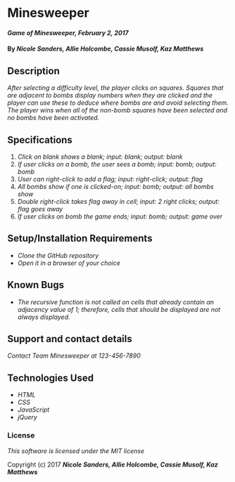 # Minesweeper

#### _Game of Minesweeper, February 2, 2017_

#### By _**Nicole Sanders, Allie Holcombe, Cassie Musolf, Kaz Matthews**_

## Description

_After selecting a difficulty level, the player clicks on squares. Squares that are adjacent to bombs display numbers when they are clicked and the player can use these to deduce where bombs are and avoid selecting them. The player wins when all of the non-bomb squares have been selected and no bombs have been activated._

## Specifications

1. _Click on blank shows a blank; input: blank; output: blank_
2. _If user clicks on a bomb, the user sees a bomb; input: bomb; output: bomb_
3. _User can right-click to add a flag; input: right-click; output: flag_
4. _All bombs show if one is clicked-on; input: bomb; output: all bombs show_
5. _Double right-click takes flag away in cell; input: 2 right clicks; output: flag goes away_
6. _If user clicks on bomb the game ends; input: bomb; output: game over_


## Setup/Installation Requirements

* _Clone the GitHub repository_
* _Open it in a browser of your choice_

## Known Bugs

* _The recursive function is not called on cells that already contain an adjacency value of 1; therefore, cells that should be displayed are not always displayed._

## Support and contact details

_Contact Team Minesweeper at 123-456-7890_

## Technologies Used

* _HTML_
* _CSS_
* _JavaScript_
* _jQuery_


### License

*This software is licensed under the MIT license*

Copyright (c) 2017 **_Nicole Sanders, Allie Holcombe, Cassie Musolf, Kaz Matthews_**
